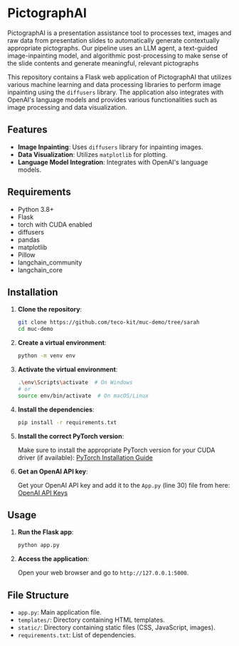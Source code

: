 # PictographAI

PictographAI is a presentation assistance tool to processes text, images and raw data from presentation slides to automatically generate contextually appropriate pictographs. Our pipeline uses an LLM agent, a text-guided image-inpainting
model, and algorithmic post-processing to make sense of the slide contents and generate meaningful, relevant pictographs

This repository contains a Flask web application of PictographAI that utilizes various machine learning and data processing libraries to perform image inpainting using the `diffusers` library. 
The application also integrates with OpenAI's language models and provides various functionalities such as image processing and data visualization.

## Features

- **Image Inpainting**: Uses `diffusers` library for inpainting images.
- **Data Visualization**: Utilizes `matplotlib` for plotting.
- **Language Model Integration**: Integrates with OpenAI's language models.

## Requirements

- Python 3.8+
- Flask
- torch with CUDA enabled
- diffusers
- pandas
- matplotlib
- Pillow
- langchain_community
- langchain_core

## Installation

1. **Clone the repository**:

    ```sh
    git clone https://github.com/teco-kit/muc-demo/tree/sarah
    cd muc-demo
    ```

2. **Create a virtual environment**:

    ```sh
    python -m venv env
    ```

3. **Activate the virtual environment**:

    ```sh
    .\env\Scripts\activate  # On Windows
    # or
    source env/bin/activate  # On macOS/Linux
    ```

4. **Install the dependencies**:

    ```sh
    pip install -r requirements.txt
    ```

5. **Install the correct PyTorch version**:

    Make sure to install the appropriate PyTorch version for your CUDA driver (if available): [PyTorch Installation Guide](https://pytorch.org/get-started/locally/)

6. **Get an OpenAI API key**:

    Get your OpenAI API key and add it to the `App.py` (line 30) file from here: [OpenAI API Keys](https://platform.openai.com/api-keys)



## Usage

1. **Run the Flask app**:

    ```sh
    python app.py
    ```

2. **Access the application**:

    Open your web browser and go to `http://127.0.0.1:5000`.

## File Structure

- `app.py`: Main application file.
- `templates/`: Directory containing HTML templates.
- `static/`: Directory containing static files (CSS, JavaScript, images).
- `requirements.txt`: List of dependencies.

